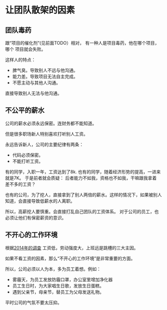 # 让团队散架的因素

## 团队毒药

跟“项目的催化剂”(见前面TODO）相对， 有一种人是项目毒药，他在哪个项目，哪个
项目就会失败。

这样人的特点：

- 脾气臭。导致别人不远与他沟通。
- 能力差。导致项目无法自主完成。
- 不愿主动与其他人沟通。

直接导致别人无法与他沟通。

## 不公平的薪水

公司的薪水必须永远保密。连财务都不能知道。

但是很多职场新人特别喜欢打听别人工资。

永远告诉新人，公司的主要纪律有两条：

- 代码必须保密。
- 不能打听工资。

有的同学，入职一年，工资达到了8k. 也有的同学，随着经济形势的提高，一进来
就是7K。 于是前者就会质疑： 后者能力不如我，资格也不如我，干嘛跟我拿着
差不多的工资？

也有的公司，为了挖人，直接拿到了别人两倍的薪水。这样的情况下，如果被别人
知道，会直接导致低薪水的人离职。

所以，高薪挖人要慎重。会直接打乱自己团队的工资体系。
对于公司的员工，也必须让他们有保密薪资的意识。

## 不开心的工作环境

根据[2014年的调查](http://www.pudong.gov.cn/website/html/pdrbj/pdrbj_news_xwdt/Info/Detail_584025.htm)
工资低，劳动强度大，上班远是跳槽的三大主因。

如果不看工资的因素，那么“不开心的工作环境”是非常重要的方面。

所以，公司必须以人为本，多为员工着想。例如：

- 雾霾天，为员工发放防霾口罩，办公室里增加净化器
- 员工生日时，为大家唱生日歌，发放生日蛋糕。
- 遇到父亲节，母亲节，替员工为父母发送礼物。

平时公司的气氛不要太压抑。
